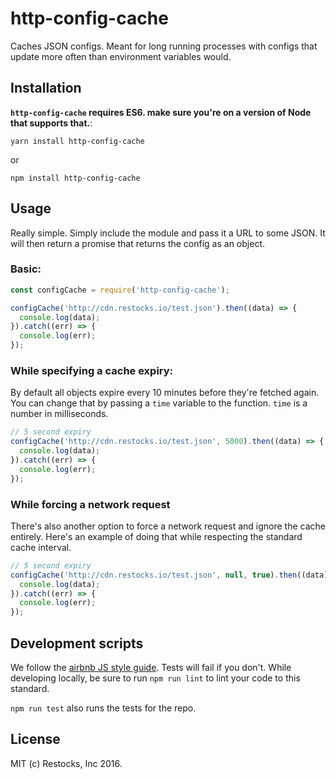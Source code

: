 # http-config-cache
Caches JSON configs. Meant for long running processes with configs that update more often than environment variables would.

## Installation 

**`http-config-cache` requires ES6. make sure you're on a version of Node that supports that.**: 

`yarn install http-config-cache`

or 

`npm install http-config-cache`

## Usage

Really simple. Simply include the module and pass it a URL to some JSON. It will then return a promise that returns the config as an object.


### Basic:

```js
const configCache = require('http-config-cache');

configCache('http://cdn.restocks.io/test.json').then((data) => {
  console.log(data);
}).catch((err) => {
  console.log(err);
});
```

### While specifying a cache expiry:

By default all objects expire every 10 minutes before they're fetched again. You can change that by passing a `time` variable to the function. `time` is a number in milliseconds.

```js
// 5 second expiry
configCache('http://cdn.restocks.io/test.json', 5000).then((data) => {
  console.log(data);
}).catch((err) => {
  console.log(err);
});
```

### While forcing a network request

There's also another option to force a network request and ignore the cache entirely. Here's an example of doing that while respecting the standard cache interval.

```js
// 5 second expiry
configCache('http://cdn.restocks.io/test.json', null, true).then((data) => {
  console.log(data);
}).catch((err) => {
  console.log(err);
});
```

## Development scripts

We follow the [airbnb JS style guide](https://github.com/airbnb/javascript). Tests will fail if you don't. While developing locally, be sure to run `npm run lint` to lint your code to this standard.

`npm run test` also runs the tests for the repo.

## License

MIT (c) Restocks, Inc 2016.
